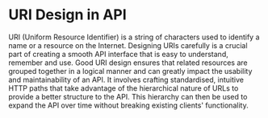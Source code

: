 # URI Design in API

URI (Uniform Resource Identifier) is a string of characters used to identify a name or a resource on the Internet. Designing URIs carefully is a crucial part of creating a smooth API interface that is easy to understand, remember and use. Good URI design ensures that related resources are grouped together in a logical manner and can greatly impact the usability and maintainability of an API. It involves crafting standardised, intuitive HTTP paths that take advantage of the hierarchical nature of URLs to provide a better structure to the API. This hierarchy can then be used to expand the API over time without breaking existing clients' functionality.